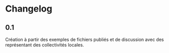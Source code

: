 <MenuSchema />

# Changelog

## 0.1

Création à partir des exemples de fichiers publiés et de discussion avec des représentant des collectivités locales.